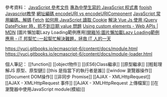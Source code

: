 
參考資料：
[JavaScript 參考文件](https://developer.mozilla.org/zh-TW/docs/Web/JavaScript/Reference)
[專為中學生寫的 JavaScript 程式書](https://ccckmit.gitbooks.io/javascript/content/)
[fooish Javascript教學](https://www.fooish.com/javascript/)
[網址編碼 encodeURI vs encodeURIComponent](https://kamadiam.com/encodeuri-vs-encodeuricomponent/#google_vignette)
[JavaScript 常用編碼、解碼](https://www.cythilya.tw/2020/07/24/encode-decode/)
[Fetch](https://developer.mozilla.org/zh-CN/docs/Web/API/Window/fetch#%E7%A4%BA%E4%BE%8B)
[如何用 JavaScript 讀取 Cookie](https://www.shubo.io/cookies/#%E5%A6%82%E4%BD%95%E7%94%A8-javascript-%E8%AE%80%E5%8F%96-cookie)
[解決 Vue Js 使用 jQuery DatePicker 時，抓不到日期 value 問題](https://dotblogs.com.tw/marsxie/2017/07/19/190143)
[Using custom elements - Web APIs | MDN](https://developer.mozilla.org/en-US/docs/Web/API/Web_components/Using_custom_elements#examples)
[圖片懶加載Lazy Loading範例應用][開箱16:圖片懶加載Lazy Loading範例應用 - iT 邦幫忙::一起幫忙解決難題，拯救 IT 人的一天](https://ithelp.ithome.com.tw/articles/10332085)

https://yucj.gitbooks.io/ecmascript-6/content/docs/module.html
https://yucj.gitbooks.io/ecmascript-6/content/docs/module-loader.html

個人筆記：
[[function]]
[[object物件]]
[[(ES6)Class繼承]]
[[原型繼承]]
[[輕鬆理解JS 原型、原型鏈]]
[[this 是指當下的執行者是誰]]
[[window 瀏覽器操作]]
[[Document DOM操作]]
[[非同步 Promise]]
[[AJAX - XMLHttpRequest]]
[[AJAX - XMLHttpRequest 事件]]
[[AJAX - XMLHttpRequest 上傳檔案]]
[[在瀏覽器中使用JavaScript module(模組)]]
